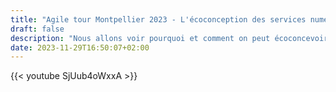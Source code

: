 ```yaml
---
title: "Agile tour Montpellier 2023 - L'écoconception des services numériques, une histoire de code ?"
draft: false
description: "Nous allons voir pourquoi et comment on peut écoconcevoir nos services numériques, et spoiler: ce n’est pas une histoire d’optimisation de code mais concerne bien toutes les équipes."
date: 2023-11-29T16:50:07+02:00
---
```


{{< youtube SjUub4oWxxA >}}

